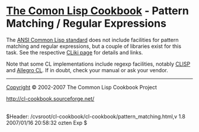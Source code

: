 [The Comon Lisp Cookbook](index.html) - Pattern Matching / Regular Expressions
==============================================================================

The [ANSI Common Lisp
standard](http://www.lispworks.com/documentation/HyperSpec/index.html)
does not include facilities for pattern matching and regular
expressions, but a couple of libraries exist for this task. See the
respective [CLiki page](http://www.cliki.net/Regular%20Expression) for
details and links.

Note that some CL implementations include regexp facilities, notably
[CLISP](http://clisp.sourceforge.net/impnotes.html#regexp) and [Allegro
CL](http://www.franz.com/support/documentation/6.1/doc/regexp.htm). If
in doubt, check your manual or ask your vendor.

* * * * *

[Copyright](license.html) © 2002-2007 The Common Lisp Cookbook Project

http://cl-cookbook.sourceforge.net/

\
\$Header: /cvsroot/cl-cookbook/cl-cookbook/pattern\_matching.html,v 1.8
2007/01/16 20:58:32 ozten Exp \$

